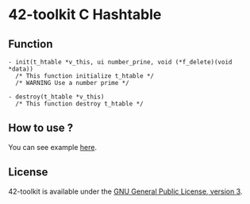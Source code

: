 42-toolkit	C Hashtable
==========

## Function

	- init(t_htable *v_this, ui number_prine, void (*f_delete)(void *data))
	  /* This function initialize t_htable */
	  /* WARNING Use a number prime */

	- destroy(t_htable *v_this)
	  /* This function destroy t_htable */

## How to use ?

You can see example [here](https://github.com/QuentinPerez/42-toolkit/tree/master/examples/libc/hashtable).

## License

42-toolkit is available under the [GNU General Public License, version 3](LICENSE).
